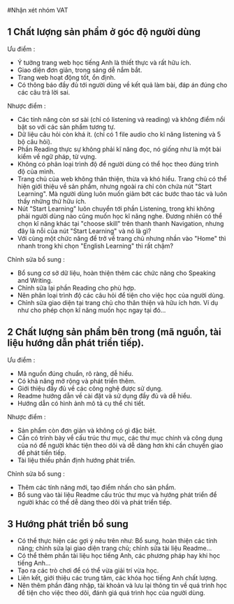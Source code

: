 #Nhận xét nhóm VAT

## 1 Chất lượng sản phẩm ở góc độ người dùng
  Ưu điểm :
  - Ý tưởng trang web học tiếng Anh là thiết thực và rất hữu ích.
  - Giao diện đơn giản, trong sáng dễ nắm bắt.
  - Trang web hoạt động tốt, ổn định.
  - Có thông báo đầy đủ tới người dùng về kết quả làm bài, đáp án đúng cho các câu trả lời sai.
  
Nhược điểm :
  - Các tính năng còn sơ sài (chỉ có listening và reading) và không điểm nổi bật so với các sản phẩm tương tự.
  - Dữ liệu câu hỏi còn khá ít. (chỉ có 1 file audio cho kĩ năng listening và 5 bộ câu hỏi).
  - Phần Reading thực sự không phải kĩ năng đọc, nó giống như là một bài kiểm về ngữ pháp, từ vựng.
  - Không có phân loại trình độ để người dùng có thể học theo đúng trình độ của mình.
  - Trang chủ của web không thân thiện, thừa và khó hiểu. Trang chủ có thể hiện giới thiệu về sản phẩm, nhưng ngoài ra chỉ còn chứa nút "Start Learning". Mà người dùng luôn muốn giảm bớt các bước thao tác và luôn thấy những thứ hữu ích.
  - Nút "Start Learning" luôn chuyển tới phần Listening, trong khi không phải người dùng nào cũng muốn học kĩ năng nghe. Đương nhiên có thể chọn kĩ năng khác tại "choose skill" trên thanh thanh Navigation, nhưng đây là nỗi của nút "Start Learning" và nó là gì?
  - Với cùng một chức năng để trở về trang chủ nhưng nhần vào "Home" thì nhanh trong khi chọn "English Learning" thì rất chậm?
  
Chỉnh sửa bổ sung :
  - Bổ sung cơ sở dữ liệu, hoàn thiện thêm các chức năng cho Speaking and Writing.
  - Chỉnh sửa lại phần Reading cho phù hợp.
  - Nên phân loại trình độ các câu hỏi để tiện cho việc học của người dùng.
  - Chỉnh sửa giao diện tại trang chủ cho thân thiện và hữu ích hơn. Ví dụ như cho phép chọn kĩ năng muốn học ngay tại đó...
  
## 2 Chất lượng sản phẩm bên trong (mã nguồn, tài liệu hướng dẫn phát triển tiếp).
  Ưu điểm :
  - Mã nguồn đúng chuẩn, rõ ràng, dễ hiểu.
  - Có khả năng mở rộng và phát triển thêm.
  - Giới thiệu đầy đủ về các công nghệ được sử dụng.
  - Readme hướng dẫn về cài đặt và sử dụng đầy đủ và dễ hiểu.
  - Hướng dẫn có hình ảnh mô tả cụ thể chi tiết.
  
Nhược điểm :
  - Sản phẩm còn đơn giản và không có gì đặc biệt.
  - Cần có trình bày về cấu trúc thư mục, các thư mục chính và công dụng của nó để người khác tiện theo dõi và dễ dàng hơn khi cần chuyển giao để phát tiển tiếp.
  - Tài liệu thiếu phần định hướng phát triển.
  
Chỉnh sửa bổ sung :
  - Thêm các tính năng mới, tạo điểm nhấn cho sản phẩm.
  - Bổ sung vào tài liệu Readme cấu trúc thư mục và hướng phát triển để người khác có thể dễ dàng theo dõi và phát triển tiếp.
  
## 3 Hướng phát triển bổ sung
  - Có thể thực hiện các gợi ý nêu trên như: Bổ sung, hoàn thiện các tính năng; chỉnh sửa lại giao diện trang chủ; chỉnh sửa tài liệu Readme...
  - Có thể thêm phần tài liệu học tiếng Anh, các phương pháp hay khi học tiếng Anh...
  - Tạo ra các trò chơi để có thể vừa giải trí vừa học.
  - Liên kết, giới thiệu các trung tâm, các khóa học tiếng Anh chất lượng.
  - Nên thêm phần đăng nhập, tài khoản và lưu lại thông tin về quá trình học để tiện cho việc theo dõi, đánh giá quá trình học của người dùng.
  
  
